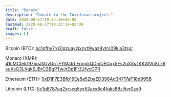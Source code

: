 ```yaml
---
title: "Donate"
description: "Donate to the Invidious project."
date: 2020-08-27T19:23:18+02:00
lastmod: 2020-08-27T19:23:18+02:00
draft: false
images: []
---
```


Bitcoin (BTC): [bc1qfhe7rq3lqzuayzjxzyt9waz9ytrs09kla3tsgr](bitcoin:bc1qfhe7rq3lqzuayzjxzyt9waz9ytrs09kla3tsgr)

Monero (XMR): [41nMCtek197boJtiUvGnTFYMatrLEpnpkQDmUECqx5Es2uX3sTKKWVhSL76suXsG3LXqkEJBrCZBgPTwJrDp1FrZJfycGPR](monero:41nMCtek197boJtiUvGnTFYMatrLEpnpkQDmUECqx5Es2uX3sTKKWVhSL76suXsG3LXqkEJBrCZBgPTwJrDp1FrZJfycGPR)

Ethereum (ETH): [0xD1F7E3Bfb19Ee5a52baED396Ad34717aF18d995B](ethereum:0xD1F7E3Bfb19Ee5a52baED396Ad34717aF18d995B)

Litecoin (LTC): [ltc1q8787aq2xrseq5yx52axx8c4fqks88zj5vr0zx9](litecoin:ltc1q8787aq2xrseq5yx52axx8c4fqks88zj5vr0zx9)
